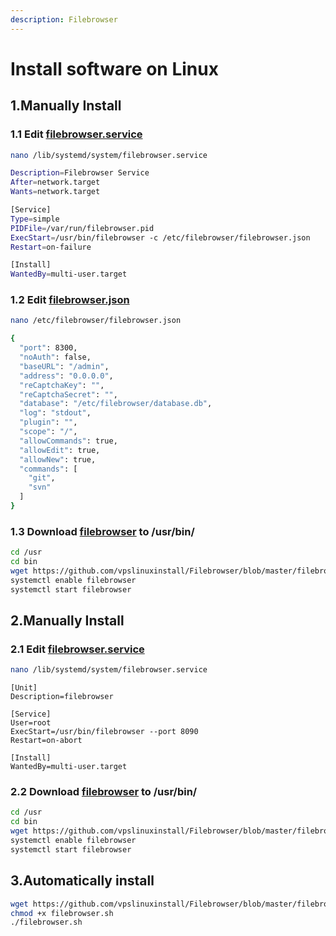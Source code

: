 ```yaml
---
description: Filebrowser
---
```


# Install software on Linux

## 1.Manually Install

### 1.1 Edit [filebrowser.service](https://github.com/vpslinuxinstall/Filebrowser/blob/master/filebrowser.service)

```bash
nano /lib/systemd/system/filebrowser.service
```

```bash
Description=Filebrowser Service  
After=network.target  
Wants=network.target  

[Service]  
Type=simple  
PIDFile=/var/run/filebrowser.pid  
ExecStart=/usr/bin/filebrowser -c /etc/filebrowser/filebrowser.json  
Restart=on-failure  

[Install]  
WantedBy=multi-user.target
```

### 1.2 Edit [filebrowser.json](https://github.com/vpslinuxinstall/Filebrowser/blob/master/filebrowser.json)

```bash
nano /etc/filebrowser/filebrowser.json
```

```bash
{  
  "port": 8300,  
  "noAuth": false,  
  "baseURL": "/admin",  
  "address": "0.0.0.0",  
  "reCaptchaKey": "",  
  "reCaptchaSecret": "",  
  "database": "/etc/filebrowser/database.db",  
  "log": "stdout",  
  "plugin": "",  
  "scope": "/",  
  "allowCommands": true,  
  "allowEdit": true,    
  "allowNew": true,  
  "commands": [  
    "git",  
    "svn"  
  ]  
}
```

### 1.3 Download [filebrowser](https://github.com/vpslinuxinstall/Filebrowser/blob/master/filebrowser) to /usr/bin/

```bash
cd /usr
cd bin
wget https://github.com/vpslinuxinstall/Filebrowser/blob/master/filebrowser
systemctl enable filebrowser
systemctl start filebrowser
```

## 2.Manually Install

### 2.1 Edit [filebrowser.service](https://github.com/vpslinuxinstall/Filebrowser/blob/master/filebrowser.service)

```bash
nano /lib/systemd/system/filebrowser.service
```

```text
[Unit] 
Description=filebrowser 

[Service] 
User=root 
ExecStart=/usr/bin/filebrowser --port 8090 
Restart=on-abort 

[Install] 
WantedBy=multi-user.target
```

### 2.2 Download [filebrowser](https://github.com/vpslinuxinstall/Filebrowser/blob/master/filebrowser) to /usr/bin/

```bash
cd /usr
cd bin
wget https://github.com/vpslinuxinstall/Filebrowser/blob/master/filebrowser
systemctl enable filebrowser
systemctl start filebrowser
```

## 3.Automatically install

```bash
wget https://github.com/vpslinuxinstall/Filebrowser/blob/master/filebrowser.sh
chmod +x filebrowser.sh
./filebrowser.sh
```

